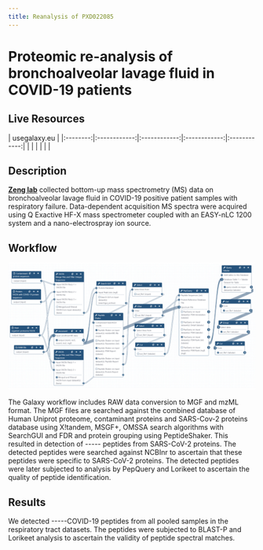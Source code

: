 ```yaml
---
title: Reanalysis of PXD022085
---
```


# Proteomic re-analysis of bronchoalveolar lavage fluid in COVID-19 patients

## Live Resources

| usegalaxy.eu |
|:--------:|:------------:|:------------:|:------------:|:------------:|
| <FlatShield label="Input data" message="view" href="https://usegalaxy.eu/u/pratikjagtap/h/pxd019119inputcovid19pqlk " alt="Raw data" /> |
| <FlatShield label="PXD022085 history" message="view" href="https://usegalaxy.eu/u/pratikjagtap/h/pxd019119searchcovid19pqlk-09032020" alt="Galaxy history" /> |
| <FlatShield label="workflow" message="run" href="https://usegalaxy.eu/u/pratikjagtap/w/imported-imported-pxd019119-workflow-for-pq-and-lk-08202020" /> |


## Description

**[Zeng lab](https://www.iprox.org/page/subproject.html?id=IPX0002429001)** collected bottom-up mass spectrometry (MS) data on bronchoalveolar lavage fluid in COVID-19 positive patient samples with respiratory failure. 
Data-dependent acquisition MS spectra were acquired using Q Exactive HF-X mass spectrometer coupled with an EASY-nLC 1200 system and a nano-electrospray ion source. 


## Workflow

![](./img/wf.png)

The Galaxy workflow includes RAW data conversion to MGF and mzML format. The MGF files are searched against the combined database of 
Human Uniprot proteome, contaminant proteins and SARS-Cov-2 proteins database using X!tandem, MSGF+, OMSSA search algorithms with 
SearchGUI and FDR and protein grouping using PeptideShaker. This resulted in detection of ----- peptides from SARS-CoV-2 proteins. 
The detected peptides were searched against NCBInr to ascertain that these peptides were specific to SARS-CoV-2 proteins. 
The detected peptides were later subjected to analysis by PepQuery and Lorikeet to ascertain the quality of peptide identification.

## Results

We detected -----COVID-19 peptides from all pooled samples in the respiratory tract datasets. The peptides were subjected to BLAST-P and
Lorikeet analysis to ascertain the validity of peptide spectral matches.

